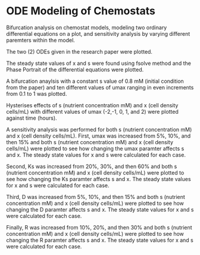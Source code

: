 # ODE Modeling of Chemostats
 Bifurcation analysis on chemostat models, modeling two ordinary differential equations on a plot, and sensitivity analysis by varying different paremters within the model.

The two (2) ODEs given in the research paper were plotted.


The steady state values of x and s were found using fsolve method and the Phase Portrait of the differential equations were plotted.


A bifurcation anaylsis with a constant s value of 0.8 mM (initial condition from the paper) and ten different values of umax ranging in even increments from 0.1 to 1 was plotted.


Hysterises effects of s (nutrient concentration mM) and x (cell density cells/mL) with different values of umax (-2,-1, 0, 1, and 2) were plotted against time (hours).

A sensitivity analysis was performed for both s (nutrient concentration mM) and x (cell density cells/mL).
First, umax was increased from 5%, 10%, and then 15% and both s (nutrient concentration mM) and x (cell density cells/mL) were plotted to see how changing the umax paramter affects s and x.
The steady state values for x and s were calculated for each case.

Second, Ks was increased from 20%, 30%, and then 60% and both s (nutrient concentration mM) and x (cell density cells/mL) were plotted to see how changing the Ks paramter affects s and x.
The steady state values for x and s were calculated for each case.

Third, D was increased from 5%, 10%, and then 15% and both s (nutrient concentration mM) and x (cell density cells/mL) were plotted to see how changing the D paramter affects s and x.
The steady state values for x and s were calculated for each case.

Finally, R was increased from 10%, 20%, and then 30% and both s (nutrient concentration mM) and x (cell density cells/mL) were plotted to see how changing the R paramter affects s and x.
The steady state values for x and s were calculated for each case.
